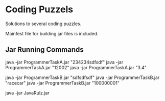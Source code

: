# Coding Puzzels

Solutions to several coding puzzles.

Mainfest file for building jar files is included.

## Jar Running Commands

java -jar ProgrammerTaskA.jar "234234sdfsdf"
java -jar ProgrammerTaskA.jar "12002"
java -jar ProgrammerTaskA.jar "3.4"


java -jar ProgrammerTaskB.jar "sdfsdfsdf"
java -jar ProgrammerTaskB.jar "racecar"
java -jar ProgrammerTaskB.jar "100000001"

java -jar JavaRulz.jar
